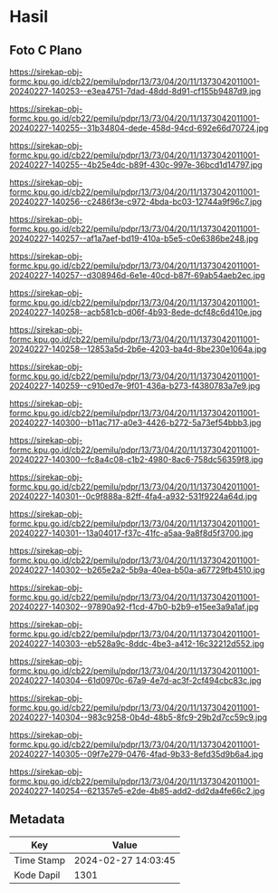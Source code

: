 # Hasil

## Foto C Plano

https://sirekap-obj-formc.kpu.go.id/cb22/pemilu/pdpr/13/73/04/20/11/1373042011001-20240227-140253--e3ea4751-7dad-48dd-8d91-cf155b9487d9.jpg

https://sirekap-obj-formc.kpu.go.id/cb22/pemilu/pdpr/13/73/04/20/11/1373042011001-20240227-140255--31b34804-dede-458d-94cd-692e66d70724.jpg

https://sirekap-obj-formc.kpu.go.id/cb22/pemilu/pdpr/13/73/04/20/11/1373042011001-20240227-140255--4b25e4dc-b89f-430c-997e-36bcd1d14797.jpg

https://sirekap-obj-formc.kpu.go.id/cb22/pemilu/pdpr/13/73/04/20/11/1373042011001-20240227-140256--c2486f3e-c972-4bda-bc03-12744a9f96c7.jpg

https://sirekap-obj-formc.kpu.go.id/cb22/pemilu/pdpr/13/73/04/20/11/1373042011001-20240227-140257--af1a7aef-bd19-410a-b5e5-c0e6386be248.jpg

https://sirekap-obj-formc.kpu.go.id/cb22/pemilu/pdpr/13/73/04/20/11/1373042011001-20240227-140257--d308946d-6e1e-40cd-b87f-69ab54aeb2ec.jpg

https://sirekap-obj-formc.kpu.go.id/cb22/pemilu/pdpr/13/73/04/20/11/1373042011001-20240227-140258--acb581cb-d06f-4b93-8ede-dcf48c6d410e.jpg

https://sirekap-obj-formc.kpu.go.id/cb22/pemilu/pdpr/13/73/04/20/11/1373042011001-20240227-140258--12853a5d-2b6e-4203-ba4d-8be230e1064a.jpg

https://sirekap-obj-formc.kpu.go.id/cb22/pemilu/pdpr/13/73/04/20/11/1373042011001-20240227-140259--c910ed7e-9f01-436a-b273-f4380783a7e9.jpg

https://sirekap-obj-formc.kpu.go.id/cb22/pemilu/pdpr/13/73/04/20/11/1373042011001-20240227-140300--b11ac717-a0e3-4426-b272-5a73ef54bbb3.jpg

https://sirekap-obj-formc.kpu.go.id/cb22/pemilu/pdpr/13/73/04/20/11/1373042011001-20240227-140300--fc8a4c08-c1b2-4980-8ac6-758dc56359f8.jpg

https://sirekap-obj-formc.kpu.go.id/cb22/pemilu/pdpr/13/73/04/20/11/1373042011001-20240227-140301--0c9f888a-82ff-4fa4-a932-531f9224a64d.jpg

https://sirekap-obj-formc.kpu.go.id/cb22/pemilu/pdpr/13/73/04/20/11/1373042011001-20240227-140301--13a04017-f37c-41fc-a5aa-9a8f8d5f3700.jpg

https://sirekap-obj-formc.kpu.go.id/cb22/pemilu/pdpr/13/73/04/20/11/1373042011001-20240227-140302--b265e2a2-5b9a-40ea-b50a-a67729fb4510.jpg

https://sirekap-obj-formc.kpu.go.id/cb22/pemilu/pdpr/13/73/04/20/11/1373042011001-20240227-140302--97890a92-f1cd-47b0-b2b9-e15ee3a9a1af.jpg

https://sirekap-obj-formc.kpu.go.id/cb22/pemilu/pdpr/13/73/04/20/11/1373042011001-20240227-140303--eb528a9c-8ddc-4be3-a412-16c32212d552.jpg

https://sirekap-obj-formc.kpu.go.id/cb22/pemilu/pdpr/13/73/04/20/11/1373042011001-20240227-140304--61d0970c-67a9-4e7d-ac3f-2cf494cbc83c.jpg

https://sirekap-obj-formc.kpu.go.id/cb22/pemilu/pdpr/13/73/04/20/11/1373042011001-20240227-140304--983c9258-0b4d-48b5-8fc9-29b2d7cc59c9.jpg

https://sirekap-obj-formc.kpu.go.id/cb22/pemilu/pdpr/13/73/04/20/11/1373042011001-20240227-140305--09f7e279-0476-4fad-9b33-8efd35d9b6a4.jpg

https://sirekap-obj-formc.kpu.go.id/cb22/pemilu/pdpr/13/73/04/20/11/1373042011001-20240227-140254--621357e5-e2de-4b85-add2-dd2da4fe66c2.jpg


## Metadata

| Key        | Value               |
| ---------- | ------------------- |
| Time Stamp | 2024-02-27 14:03:45 |
| Kode Dapil | 1301                |



